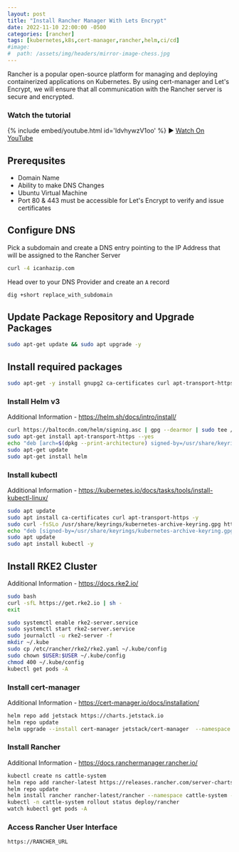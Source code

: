 ```yaml
---
layout: post
title: "Install Rancher Manager With Lets Encrypt"
date: 2022-11-10 22:00:00 -0500
categories: [rancher]
tags: [kubernetes,k8s,cert-manager,rancher,helm,ci/cd]
#image:
#  path: /assets/img/headers/mirror-image-chess.jpg
---
```


Rancher is a popular open-source platform for managing and deploying containerized applications on Kubernetes. By using cert-manager and Let's Encrypt, we will ensure that all communication with the Rancher server is secure and encrypted.

### Watch the tutorial
{% include embed/youtube.html id='IdvhywzV1oo' %}
▶️ [Watch On YouTube](https://youtu.be/IdvhywzV1oo)

## Prerequsites
- Domain Name
- Ability to make DNS Changes
- Ubuntu Virtual Machine
- Port 80 & 443 must be accessible for Let's Encrypt to verify and issue certificates

## Configure DNS
Pick a subdomain and create a DNS entry pointing to the IP Address that will be assigned to the Rancher Server

``` sh
curl -4 icanhazip.com
```

Head over to your DNS Provider and create an ````A```` record

``` sh
dig +short replace_with_subdomain
```

## Update Package Repository and Upgrade Packages

``` sh
sudo apt-get update && sudo apt upgrade -y
```

## Install required packages

``` sh
sudo apt-get -y install gnupg2 ca-certificates curl apt-transport-https iptables
```

### Install Helm v3

Additional Information - https://helm.sh/docs/intro/install/

``` sh
curl https://baltocdn.com/helm/signing.asc | gpg --dearmor | sudo tee /usr/share/keyrings/helm.gpg > /dev/null
sudo apt-get install apt-transport-https --yes
echo "deb [arch=$(dpkg --print-architecture) signed-by=/usr/share/keyrings/helm.gpg] https://baltocdn.com/helm/stable/debian/ all main" | sudo tee /etc/apt/sources.list.d/helm-stable-debian.list
sudo apt-get update
sudo apt-get install helm
```

### Install kubectl

Additional Information - https://kubernetes.io/docs/tasks/tools/install-kubectl-linux/
``` sh
sudo apt update
sudo apt install ca-certificates curl apt-transport-https -y
sudo curl -fsSLo /usr/share/keyrings/kubernetes-archive-keyring.gpg https://packages.cloud.google.com/apt/doc/apt-key.gpg
echo "deb [signed-by=/usr/share/keyrings/kubernetes-archive-keyring.gpg] https://apt.kubernetes.io/ kubernetes-xenial main" | sudo tee /etc/apt/sources.list.d/kubernetes.list
sudo apt update
sudo apt install kubectl -y
```

## Install RKE2 Cluster

Additional Information - https://docs.rke2.io/

``` sh
sudo bash
curl -sfL https://get.rke2.io | sh -
exit
```

``` sh
sudo systemctl enable rke2-server.service
sudo systemctl start rke2-server.service
sudo journalctl -u rke2-server -f
mkdir ~/.kube
sudo cp /etc/rancher/rke2/rke2.yaml ~/.kube/config
sudo chown $USER:$USER ~/.kube/config
chmod 400 ~/.kube/config
kubectl get pods -A
```

### Install cert-manager

Additional Information - https://cert-manager.io/docs/installation/

``` sh
helm repo add jetstack https://charts.jetstack.io
helm repo update
helm upgrade --install cert-manager jetstack/cert-manager  --namespace cert-manager --create-namespace --set installCRDs=true
```

### Install Rancher

Additional Information - https://docs.ranchermanager.rancher.io/

``` sh
kubectl create ns cattle-system
helm repo add rancher-latest https://releases.rancher.com/server-charts/latest
helm repo update
helm install rancher rancher-latest/rancher --namespace cattle-system --set hostname=HOSTNAME --set bootstrapPassword=PASSWORD --set ingress.tls.source=letsEncrypt --set letsEncrypt.email=EMAIL_ADDRESS --set letsEncrypt.ingress.class=nginx
kubectl -n cattle-system rollout status deploy/rancher
watch kubectl get pods -A
```

### Access Rancher User Interface

``` sh
https://RANCHER_URL
```